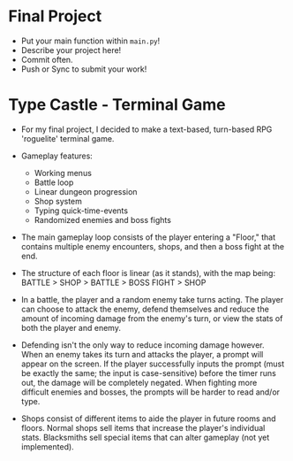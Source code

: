 # Final Project
- Put your main function within `main.py`!
- Describe your project here!
- Commit often.
- Push or Sync to submit your work!


# Type Castle - Terminal Game
* For my final project, I decided to make a text-based, turn-based RPG 'roguelite' terminal game. 

* Gameplay features:
  - Working menus
  - Battle loop
  - Linear dungeon progression
  - Shop system
  - Typing quick-time-events
  - Randomized enemies and boss fights

* The main gameplay loop consists of the player entering a "Floor," that contains multiple enemy encounters, shops, and then a boss fight at the end.

* The structure of each floor is linear (as it stands), with the map being:
  BATTLE > SHOP > BATTLE > BOSS FIGHT > SHOP

* In a battle, the player and a random enemy take turns acting. The player can choose to attack the enemy, defend themselves and reduce the amount of incoming damage from the enemy's turn, or view the stats of both the player and enemy.

* Defending isn't the only way to reduce incoming damage however. When an enemy takes its turn and attacks the player, a prompt will appear on the screen. If the player successfully inputs the prompt (must be exactly the same; the input is case-sensitive) before the timer runs out,  the damage will be completely negated. When fighting more difficult enemies and bosses, the prompts will be harder to read and/or type.

* Shops consist of different items to aide the player in future rooms and floors. Normal shops sell items that increase the player's individual stats. Blacksmiths sell special items that can alter gameplay (not yet implemented).
